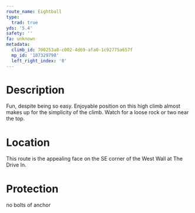 ```yaml
---
route_name: Eightball
type:
  trad: true
yds: '5.4'
safety: ''
fa: unknown
metadata:
  climb_id: 700253a8-c002-4d69-afa0-1c92775a657f
  mp_id: '107329798'
  left_right_index: '0'
---
```

# Description
Fun, despite being so easy. Enjoyable position on this high climb almost makes up for the simplicity of the climb. Watch for a loose rock or two near the top.

# Location
This route is the appealing face on the SE corner of the West Wall at The Drive In.

# Protection
no bolts of anchor
